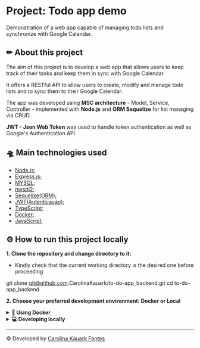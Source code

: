 # Project: Todo app demo

Demonstration of a web app capable of managing todo lists and synchronize with Google Calendar.

## ✏ About this project

The aim of this project is to develop a web app that allows users to keep track of their tasks and keep them in sync with Google Calendar.

It offers a RESTful API to allow users to create, modify and manage todo lists and to sync them to their Google Calendar.

The app was developed using <strong>MSC architecture</strong> - Model, Service, Controller - implemented with <strong>Node.js</strong> and <strong>ORM Sequelize</strong> for list managing via CRUD.

<strong>JWT - Json Web Token</strong> was used to handle token authentication as well as Google's Authentication API

## 🛸 Main technologies used

- [Node.js](https://nodejs.org/en/);
- [Express.js](https://expressjs.com/);
- [MYSQL](https://www.mysql.com/);
- [mysql2](https://www.npmjs.com/package/mysql2);
- [Sequelize(ORM)](https://sequelize.org/);
- [JWT(Autenticação)](https://jwt.io/);
- [TypeScript](https://www.typescriptlang.org);
- [Docker](https://www.docker.com/);
- [JavaScript](https://developer.mozilla.org/pt-BR/docs/Web/JavaScript);

## ⚙ How to run this project locally

<strong>1. Clone the repository and change directory to it:</strong>

- Kindly check that the current working directory is the desired one before proceeding

 
 git clone git@github.com:CarolinaKauark/to-do-app_backend.git
 cd to-do-app_backend
 

 <strong>2. Choose your preferred development environment: Docker or Local</strong>

<details>
  <summary><strong>🐳 Using Docker</strong></summary>
  </br>

  *:warning: Ensure docker-compose is at 1.29 or higher.*

  👉 <strong> 2.1 Run services `node` e `db` using: </strong>

  
  docker-compose up -d --build
  

- These services will run a container named `todo_app_backend` and another called `todo_app_db`;

- From hereafter you can run the container named `todo_app_backend` via CLI or run it using VSCode;

  👉 <strong>2.2 Use o comando:</strong>

  
  docker exec -it todo_app_backend bash
  

- This will allow you to access an interactive shell in the container created by the compose file

  👉 <strong>2.3 Install dependencies inside the container using:</strong>

  
  npm install

  👉 <strong>2.3 Run theses scripts to start the backend service:</strong>
  npm run predev
  npm run dev
  
  
</details>

<details>
  <summary><strong> 💻 Developing locally</strong></summary>
</br>

👉 <strong>2.1 Install dependencies: </strong>


npm install

</details>

 ---
© Developed by [Carolina Kauark Fontes](https://www.linkedin.com/in/carolina-kauark-fontes/)
